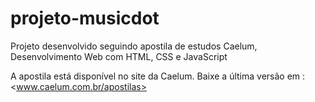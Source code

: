# projeto-musicdot

Projeto desenvolvido seguindo apostila de estudos Caelum, Desenvolvimento Web com HTML, CSS e JavaScript

A apostila está disponível no site da Caelum. Baixe a última versão em : <www.caelum.com.br/apostilas>